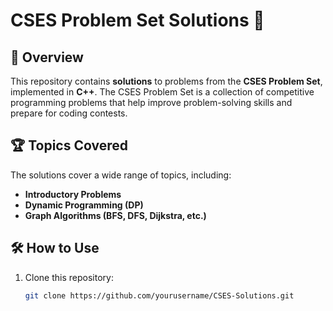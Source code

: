 # CSES Problem Set Solutions 🚀

## 📌 Overview
This repository contains **solutions** to problems from the **CSES Problem Set**, implemented in **C++**. The CSES Problem Set is a collection of competitive programming problems that help improve problem-solving skills and prepare for coding contests.

## 🏆 Topics Covered
The solutions cover a wide range of topics, including:
- **Introductory Problems**
- **Dynamic Programming (DP)**
- **Graph Algorithms (BFS, DFS, Dijkstra, etc.)**
  
## 🛠️ How to Use
1. Clone this repository:
   ```sh
   git clone https://github.com/yourusername/CSES-Solutions.git
